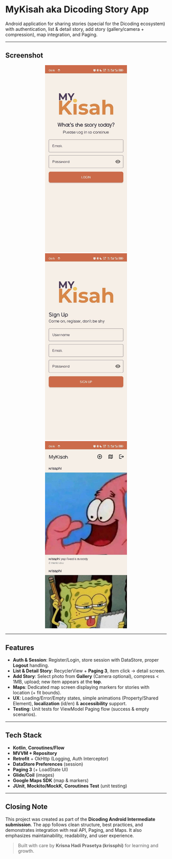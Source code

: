 # MyKisah aka Dicoding Story App 

Android application for sharing stories (special for the Dicoding ecosystem) with authentication, list & detail story, add story (gallery/camera + compression), map integration, and Paging.

---

## Screenshot

<p align="center">
  <img src="assets/login_page.jpg" width="256" alt="Login Screen" />
  <img src="assets/register_page.jpg" width=256" alt="Register Screen" />
  <img src="assets/main_page.jpg" width="256" alt="Story List Screen" />
</p>

---

## Features

* **Auth & Session**: Register/Login, store session with DataStore, proper **Logout** handling.
* **List & Detail Story**: RecyclerView + **Paging 3**, item click → detail screen.
* **Add Story**: Select photo from **Gallery** (Camera optional), compress < 1MB, upload; new item appears at the **top**.
* **Maps**: Dedicated map screen displaying markers for stories with location (+ fit bounds).
* **UX**: Loading/Error/Empty states, simple animations (Property/Shared Element), **localization** (id/en) & **accessibility** support.
* **Testing**: Unit tests for ViewModel Paging flow (success & empty scenarios).

---

## Tech Stack

* **Kotlin**, **Coroutines/Flow**
* **MVVM + Repository**
* **Retrofit** + OkHttp (Logging, Auth Interceptor)
* **DataStore Preferences** (session)
* **Paging 3** (+ LoadState UI)
* **Glide/Coil** (images)
* **Google Maps SDK** (map & markers)
* **JUnit**, **Mockito/MockK**, **Coroutines Test** (unit testing)

---


## Closing Note

This project was created as part of the **Dicoding Android Intermediate submission**. The app follows clean structure, best practices, and demonstrates integration with real API, Paging, and Maps. It also emphasizes maintainability, readability, and user experience.

> Built with care by **Krisna Hadi Prasetya (krissphi)** for learning and growth.
